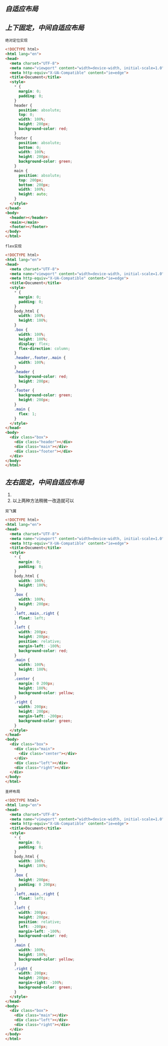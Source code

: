 ## *自适应布局*

## *上下固定，中间自适应布局*

```绝对定位实现```

```html
<!DOCTYPE html>
<html lang="en">
<head>
  <meta charset="UTF-8">
  <meta name="viewport" content="width=device-width, initial-scale=1.0">
  <meta http-equiv="X-UA-Compatible" content="ie=edge">
  <title>Document</title>
  <style>
    * {
      margin: 0;
      padding: 0;
    }
    header {
      position: absolute;
      top: 0;
      width: 100%;
      height: 200px;
      background-color: red;
    }
    footer {
      position: absolute;
      bottom: 0;
      width: 100%;
      height: 200px;
      background-color: green;
    }
    main {
      position: absolute;
      top: 200px;
      bottom: 200px;
      width: 100%;
      height: auto;
    }
  </style>
</head>
<body>
  <header></header>
  <main></main>
  <footer></footer>
</body>
</html>
```

```flex实现```

```html
<!DOCTYPE html>
<html lang="en">
<head>
  <meta charset="UTF-8">
  <meta name="viewport" content="width=device-width, initial-scale=1.0">
  <meta http-equiv="X-UA-Compatible" content="ie=edge">
  <title>Document</title>
  <style>
    * {
      margin: 0;
      padding: 0;
    }
    body,html {
      width: 100%;
      height: 100%;
    }
    .box {
      width: 100%;
      height: 100%;
      display: flex;
      flex-direction: column;
    }
    .header,.footer,.main {
      width: 100%;
    }
    .header {
      background-color: red;
      height: 200px;
    }
    .footer {
      background-color: green;
      height: 200px;
    }
    .main {
      flex: 1;
    }
  </style>
</head>
<body>
  <div class="box">
    <div class="header"></div>
    <div class="main"></div>
    <div class="footer"></div>
  </div>
</body>
</html>
```

## *左右固定，中间自适应布局*

1. 
2. 以上两种方法稍微一改造就可以

```双飞翼```

```html
<!DOCTYPE html>
<html lang="en">
<head>
  <meta charset="UTF-8">
  <meta name="viewport" content="width=device-width, initial-scale=1.0">
  <meta http-equiv="X-UA-Compatible" content="ie=edge">
  <title>Document</title>
  <style>
    * {
      margin: 0;
      padding: 0;
    }
    body,html {
      width: 100%;
      height: 100%;
    }
    .box {
      width: 100%;
      height: 200px;
    }
    .left,.main,.right {
      float: left;
    }
    .left {
      width: 200px;
      height: 200px;
      position: relative;
      margin-left: -100%;
      background-color: red;
    }
    .main {
      width: 100%;
      height: 100%;
    }
    .center {
      margin: 0 200px;
      height: 100%;
      background-color: yellow;
    }
    .right {
      width: 200px;
      height: 200px;
      margin-left: -200px;
      background-color: green;
    }
  </style>
</head>
<body>
  <div class="box">
    <div class="main">
      <div class="center"></div>
    </div>
    <div class="left"></div>
    <div class="right"></div>
  </div>
</body>
</html>
```



```圣杯布局```

```html
<!DOCTYPE html>
<html lang="en">
<head>
  <meta charset="UTF-8">
  <meta name="viewport" content="width=device-width, initial-scale=1.0">
  <meta http-equiv="X-UA-Compatible" content="ie=edge">
  <title>Document</title>
  <style>
    * {
      margin: 0;
      padding: 0;
    }
    body,html {
      width: 100%;
      height: 100%;
    }
    .box {
      height: 200px;
      padding: 0 200px;
    }
    .left,.main,.right {
      float: left;
    }
    .left {
      width: 200px;
      height: 200px;
      position: relative;
      left: -200px;
      margin-left: -100%;
      background-color: red;
    }
    .main {
      width: 100%;
      height: 100%;
      background-color: yellow;
    }
    .right {
      width: 200px;
      height: 200px;
      margin-right: -100%;
      background-color: green;
    }
  </style>
</head>
<body>
  <div class="box">
    <div class="main"></div>
    <div class="left"></div>
    <div class="right"></div>
  </div>
</body>
</html>
```

